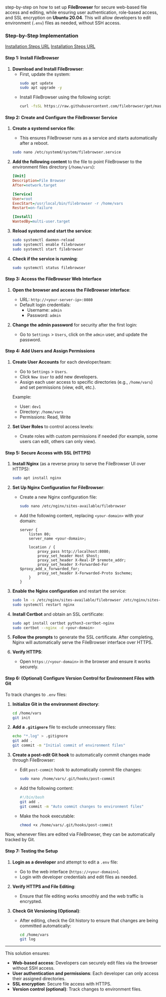 step-by-step on how to set up **FileBrowser** for secure web-based file access and editing, while ensuring user authentication, role-based access, and SSL encryption on **Ubuntu 20.04**. This will allow developers to edit environment (`.env`) files as needed, without SSH access.

### **Step-by-Step Implementation**
[Installation Steps URL](https://ostechnix.com/filemanager-cross-platform-stylish-web-file-manager/)
[Installation Steps URL](https://aimerneige.com/en/post/linux/install-filebrowser-on-ubuntu-server/)
#### **Step 1: Install FileBrowser**

1. **Download and Install FileBrowser**:
   - First, update the system:
     ```bash
     sudo apt update
     sudo apt upgrade -y
     ```
   - Install FileBrowser using the following script:
     ```bash
     curl -fsSL https://raw.githubusercontent.com/filebrowser/get/master/get.sh | bash
     ```

#### **Step 2: Create and Configure the FileBrowser Service**

1. **Create a systemd service file**:
   - This ensures FileBrowser runs as a service and starts automatically after a reboot.

   ```bash
   sudo nano /etc/systemd/system/filebrowser.service
   ```

2. **Add the following content** to the file to point FileBrowser to the environment files directory (`/home/vars`):
   ```ini
   [Unit]
   Description=File Browser
   After=network.target

   [Service]
   User=root
   ExecStart=/usr/local/bin/filebrowser -r /home/vars
   Restart=on-failure

   [Install]
   WantedBy=multi-user.target
   ```

3. **Reload systemd and start the service**:
   ```bash
   sudo systemctl daemon-reload
   sudo systemctl enable filebrowser
   sudo systemctl start filebrowser
   ```

4. **Check if the service is running**:
   ```bash
   sudo systemctl status filebrowser
   ```

#### **Step 3: Access the FileBrowser Web Interface**

1. **Open the browser and access the FileBrowser interface**:
   - URL: `http://<your-server-ip>:8080`
   - Default login credentials:
     - Username: `admin`
     - Password: `admin`

2. **Change the admin password** for security after the first login:
   - Go to `Settings` > `Users`, click on the `admin` user, and update the password.

#### **Step 4: Add Users and Assign Permissions**

1. **Create User Accounts** for each developer/team:
   - Go to `Settings` > `Users`.
   - Click `New User` to add new developers.
   - Assign each user access to specific directories (e.g., `/home/vars`) and set permissions (view, edit, etc.).
   
   Example:
   - User: `dev1`
   - Directory: `/home/vars`
   - Permissions: Read, Write

2. **Set User Roles** to control access levels:
   - Create roles with custom permissions if needed (for example, some users can edit, others can only view).

#### **Step 5: Secure Access with SSL (HTTPS)**

1. **Install Nginx** (as a reverse proxy to serve the FileBrowser UI over HTTPS):
   ```bash
   sudo apt install nginx
   ```

2. **Set Up Nginx Configuration for FileBrowser**:
   - Create a new Nginx configuration file:
     ```bash
     sudo nano /etc/nginx/sites-available/filebrowser
     ```

   - Add the following content, replacing `<your-domain>` with your domain:
     ```nginx
     server {
         listen 80;
         server_name <your-domain>;

         location / {
             proxy_pass http://localhost:8080;
             proxy_set_header Host $host;
             proxy_set_header X-Real-IP $remote_addr;
             proxy_set_header X-Forwarded-For $proxy_add_x_forwarded_for;
             proxy_set_header X-Forwarded-Proto $scheme;
         }
     }
     ```

3. **Enable the Nginx configuration** and restart the service:
   ```bash
   sudo ln -s /etc/nginx/sites-available/filebrowser /etc/nginx/sites-enabled/
   sudo systemctl restart nginx
   ```

4. **Install Certbot** and obtain an SSL certificate:
   ```bash
   sudo apt install certbot python3-certbot-nginx
   sudo certbot --nginx -d <your-domain>
   ```

5. **Follow the prompts** to generate the SSL certificate. After completing, Nginx will automatically serve the FileBrowser interface over HTTPS.

6. **Verify HTTPS**:
   - Open `https://<your-domain>` in the browser and ensure it works securely.

#### **Step 6: (Optional) Configure Version Control for Environment Files with Git**

To track changes to `.env` files:
1. **Initialize Git in the environment directory**:
   ```bash
   cd /home/vars
   git init
   ```

2. **Add a `.gitignore`** file to exclude unnecessary files:
   ```bash
   echo "*.log" > .gitignore
   git add .
   git commit -m "Initial commit of environment files"
   ```

3. **Create a post-edit Git hook** to automatically commit changes made through FileBrowser:
   - Edit `post-commit` hook to automatically commit file changes:
     ```bash
     sudo nano /home/vars/.git/hooks/post-commit
     ```
   - Add the following content:
     ```bash
     #!/bin/bash
     git add .
     git commit -m "Auto commit changes to environment files"
     ```

   - Make the hook executable:
     ```bash
     chmod +x /home/vars/.git/hooks/post-commit
     ```

Now, whenever files are edited via FileBrowser, they can be automatically tracked by Git.

#### **Step 7: Testing the Setup**

1. **Login as a developer** and attempt to edit a `.env` file:
   - Go to the web interface (`https://<your-domain>`).
   - Login with developer credentials and edit files as needed.

2. **Verify HTTPS and File Editing**:
   - Ensure that file editing works smoothly and the web traffic is encrypted.

3. **Check Git Versioning (Optional)**:
   - After editing, check the Git history to ensure that changes are being committed automatically:
     ```bash
     cd /home/vars
     git log
     ```

---

This solution ensures:
- **Web-based access**: Developers can securely edit files via the browser without SSH access.
- **User authentication and permissions**: Each developer can only access their assigned directories.
- **SSL encryption**: Secure file access with HTTPS.
- **Version control (optional)**: Track changes to environment files.